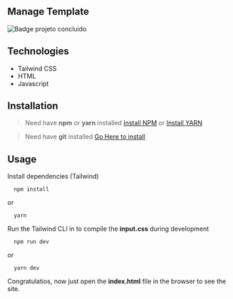 ## Manage Template

![Badge projeto concluido](https://img.shields.io/badge/Status-Projeto%20concluido-blue)

## Technologies

- Tailwind CSS
- HTML
- Javascript

## Installation

> Need have **npm** or **yarn** installed [Install NPM](https://nodejs.org/en/) or [Install YARN](https://yarnpkg.com/)

> Need have **git** installed [Go Here to install](https://git-scm.com/downloads)

## Usage

Install dependencies (Tailwind)

```
  npm install 
```

or

```
  yarn
``` 

Run the Tailwind CLI in to compile the **input.css** during development

```
  npm run dev 
``` 

or

```
  yarn dev
``` 


Congratulatios, now just open the **index.html** file in the browser to see the site.
